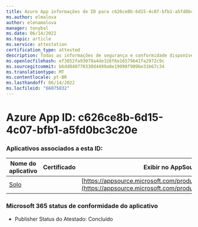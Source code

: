 ```yaml
---
title: Azure App informações de ID para c626ce8b-6d15-4c07-bfb1-a5fd0bc3c20e
ms.author: elmalova
author: elenamalova
manager: tonybal
ms.date: 06/14/2022
ms.topic: article
ms.service: attestation
certification_type: attested
description: Todas as informações de segurança e conformidade disponíveis para c626ce8b-6d15-4c07-bfb1-a5fd0bc3c20e.
ms.openlocfilehash: ef3852fa93079a4de326f6e16579b41fa2972c9c
ms.sourcegitcommit: b6dd040770330d4499a0e19998f909be31b67c34
ms.translationtype: MT
ms.contentlocale: pt-BR
ms.lasthandoff: 06/14/2022
ms.locfileid: "66075032"
---
```

# <a name="azure-app-id-c626ce8b-6d15-4c07-bfb1-a5fd0bc3c20e"></a>Azure App ID: c626ce8b-6d15-4c07-bfb1-a5fd0bc3c20e


### <a name="apps-associated-with-this-id"></a>Aplicativos associados a esta ID:
| **Nome do aplicativo** | **Certificado** | **Exibir no AppSource** |
|--------------|---------------|-----------------------|
| [Solo](../forward/WA200003826.md) |  | [https://appsource.microsoft.com/product/office/WA200003826](https://appsource.microsoft.com/product/office/WA200003826) |

### <a name="microsoft-365-app-compliance-status"></a>Microsoft 365 status de conformidade do aplicativo
- Publisher Status do Atestado: Concluído
